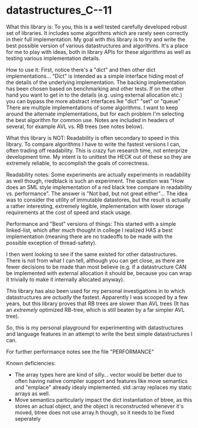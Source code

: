 datastructures_C--11
====================

What this library is:
To you, this is a well tested carefully developed robust set of libraries.
It includes some algorithms which are rarely seen correctly in their full
implementation. My goal with this library is to try and write the best possible
version of various datastructures and algorithms. It's a place for me to play
with ideas, both in library APIs for these algorithms as well as testing
various implementation details.

How to use it:
First, notice there's a "dict" and then other dict implementations...
"Dict" is intended as a simple interface hiding most of the details
of the underlying implementation. The backing implementation has been
chosen based on benchmarking and other tests. If on the other hand you want
to get in to the details (e.g. using external allocation etc.) you can bypass
the more abstract interfaces lke "dict" "set" or "queue"
There are multiple implementations of some algorithms. I want to keep around 
the alternate implementations, but for each problem I'm selecting the best 
algorithm for common use. Notes are included in headers of several, for example 
AVL vs. RB trees (see notes below).

What this library is NOT:
Readability is often secondary to speed in this library. To compare algorithms
I have to write the fastest versions I can, often trading off readability. This
is crazy fun research time, not enterprize development time. My intent is to 
unittest the HECK out of these so they are extremely reliable, to accomplish 
the goals of correctness.

Readability notes:
Some experiments are actually experiments in readability as well though,
rredblack is such an experiment. The question was "How does an SML style 
implementation of a red black tree compare in readability vs. performance". 
The answer is "Not bad, but not great either"... The idea was to consider 
the utility of immutable datastores, but the result is actually a rather
interesting, extremely legible, implementation with lower storage requirements
at the cost of speed and stack usage.

Performance and "Best" versions of things:
This started with a simple linked-list, which after much thought in college I
realized HAS a best implementation (meaning there are no tradeoffs to be made
with the possible exception of thread-safety). 

I then went looking to see if the same existed for other datastructures. There
is not from what I can tell, although you can get close, as there are fewer
decisions to be made than most believe (e.g. if a datastructure CAN be 
implemented with external allocation it should be, because you can wrap it 
trivially to make it internally allocated anyway). 

This library has also been used for my personal investigations in to which
datastructures are *actually* the fastest. Apparently I was scooped by a few 
years, but this library proves that RB trees are slower than AVL trees (It has 
an *extremely* optimized RB-tree, which is still beaten by a far simpler AVL tree).

So, this is my personal playground for experimenting with datastructures and
language features in an attempt to write the best simple datastructures I can. 

For further performance notes see the file "PERFORMANCE"

Known deficiencies:
  - The array types here are kind of silly... vector would be better due to often
  having native compiler support and features like move semantics and "emplace"
  already idealy implemented. std::array replaces my static arrays as well.
  - Move semantics particularly impact the dict instantiation of btree, as this
  stores an actual object, and the object is reconstructed whenever it's moved,
  btree does not use array.h though, so it needs to be fixed seperately
